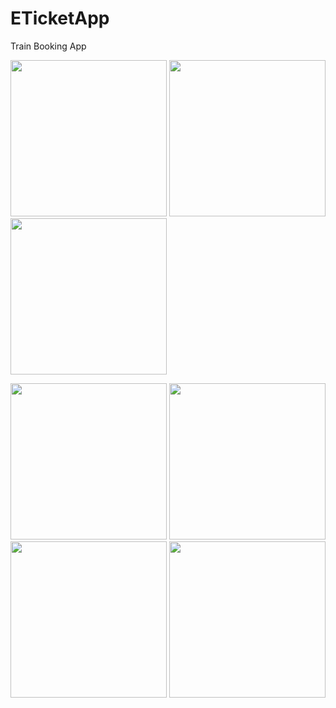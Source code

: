 # ETicketApp
Train Booking App
<p float="left">
<img width="250" src="https://user-images.githubusercontent.com/22616354/71957565-bd8be800-31f6-11ea-8632-02b25128f866.png">

<img width="250" src="https://user-images.githubusercontent.com/22616354/71957804-5fabd000-31f7-11ea-8955-033ad23e53ad.png">

<img width="250" src="https://user-images.githubusercontent.com/22616354/71957823-663a4780-31f7-11ea-8bd1-3f97db47a84d.png">
</p>
<p float="left">
<img width="250" src="https://user-images.githubusercontent.com/22616354/71957713-2ecb9b00-31f7-11ea-8ba7-8082f3a6fd77.png">

<img width="250" src="https://user-images.githubusercontent.com/22616354/71957796-56bafe80-31f7-11ea-8045-9dcdd89c66b7.png">

<img width="250" src="https://user-images.githubusercontent.com/22616354/71957835-6b979200-31f7-11ea-9964-1edbb872e815.png">

<img width="250" src="https://user-images.githubusercontent.com/22616354/71957852-72bea000-31f7-11ea-83de-2a8de200f952.png">
</p>
